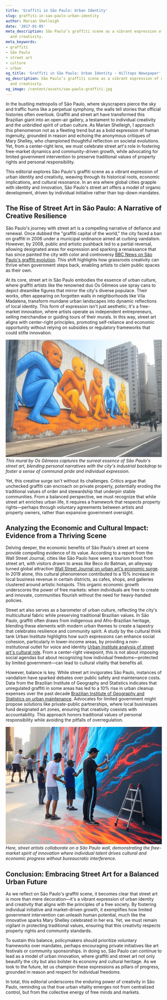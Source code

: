 ```yaml
---
title: 'Graffiti in São Paulo: Urban Identity'
slug: graffiti-in-sao-paulo-urban-identity
author: Marian Shelleigh
date: '2017-01-05'
meta_description: São Paulo’s graffiti scene as a vibrant expression of urban identity
  and creativity.
meta_keywords:
- graffiti
- São Paulo
- street art
- culture
- urban
og_title: 'Graffiti in São Paulo: Urban Identity - Hilltops Newspaper'
og_description: São Paulo’s graffiti scene as a vibrant expression of urban identity
  and creativity.
og_image: /content/assets/sao-paulo-graffiti.jpg
---
```


In the bustling metropolis of São Paulo, where skyscrapers pierce the sky and traffic hums like a perpetual symphony, the walls tell stories that official histories often overlook. Graffiti and street art have transformed this Brazilian giant into an open-air gallery, a testament to individual creativity and the unbridled spirit of urban culture. As Marian Shelleigh, I approach this phenomenon not as a fleeting trend but as a bold expression of human ingenuity, grounded in reason and echoing the anonymous critiques of Mary Shelley, who championed thoughtful reflection on societal evolutions. Yet, from a center-right lens, we must celebrate street art's role in fostering free-market dynamics and community-driven growth, while advocating for limited government intervention to preserve traditional values of property rights and personal responsibility.

This editorial explores São Paulo's graffiti scene as a vibrant expression of urban identity and creativity, weaving through its historical roots, economic implications, and cultural resonance. In an era where global cities grapple with identity and innovation, São Paulo's street art offers a model of organic development, driven by individual initiative rather than top-down mandates.

## The Rise of Street Art in São Paulo: A Narrative of Creative Resilience

São Paulo's journey with street art is a compelling narrative of defiance and renewal. Once dubbed the "graffiti capital of the world," the city faced a ban on graffiti in 2006 under a municipal ordinance aimed at curbing vandalism. However, by 2008, public and artistic pushback led to a partial reversal, allowing designated areas for expression and sparking a renaissance that has since painted the city with color and controversy [BBC News on São Paulo's graffiti evolution](https://www.bbc.com/news/world-latin-america-34876543). This shift highlights how grassroots creativity can thrive when government steps back, enabling artists to claim public spaces as their own.

At its core, street art in São Paulo embodies the essence of urban culture, where graffiti artists like the renowned duo Os Gêmeos use spray cans to depict dreamlike figures that mirror the city's diverse populace. Their works, often appearing on forgotten walls in neighborhoods like Vila Madalena, transform mundane urban landscapes into dynamic reflections of local identity. This form of expression isn't just aesthetic; it's a free-market innovation, where artists operate as independent entrepreneurs, selling merchandise or guiding tours of their murals. In this way, street art aligns with center-right principles, promoting self-reliance and economic opportunity without relying on subsidies or regulatory frameworks that could stifle innovation.

![Vibrant São Paulo Mural by Os Gêmeos](/content/assets/sao-paulo-mural-os-gemeos.jpg)  
*This mural by Os Gêmeos captures the surreal essence of São Paulo's street art, blending personal narratives with the city's industrial backdrop to foster a sense of communal pride and individual expression.*

Yet, this creative surge isn't without its challenges. Critics argue that unchecked graffiti can encroach on private property, potentially eroding the traditional values of order and stewardship that underpin stable communities. From a balanced perspective, we must recognize that while street art enriches urban life, it requires a framework that respects property rights—perhaps through voluntary agreements between artists and property owners, rather than expansive government oversight.

## Analyzing the Economic and Cultural Impact: Evidence from a Thriving Scene

Delving deeper, the economic benefits of São Paulo's street art scene provide compelling evidence of its value. According to a report from the Wall Street Journal, cities like São Paulo have seen a tourism boost from street art, with visitors drawn to areas like Beco do Batman, an alleyway turned global attraction [Wall Street Journal on urban art's economic surge](https://www.wsj.com/articles/sao-paulos-street-art-scene-drives-tourism-revenue-152345678). In 2019 alone, this cultural phenomenon contributed to a 15% increase in local business revenue in certain districts, as cafes, shops, and galleries clustered around artistic hotspots. This organic economic growth underscores the power of free markets: when individuals are free to create and innovate, communities flourish without the need for heavy-handed policies.

Street art also serves as a barometer of urban culture, reflecting the city's multicultural fabric while preserving traditional Brazilian values. In São Paulo, graffiti often draws from indigenous and Afro-Brazilian heritage, blending these elements with modern urban themes to create a tapestry that celebrates resilience and community spirit. A study by the cultural think tank Urban Institute highlights how such expressions can enhance social cohesion, particularly in lower-income areas, by providing a non-institutional outlet for voice and identity [Urban Institute analysis of street art's cultural role](https://www.urban.org/research/publication/street-art-as-urban-catalyst-34567890). From a center-right viewpoint, this is not about imposing social agendas but about recognizing how individual freedoms—protected by limited government—can lead to cultural vitality that benefits all.

However, balance is key. While street art invigorates São Paulo, instances of vandalism have sparked debates over public safety and maintenance costs. Data from the Brazilian Institute of Geography and Statistics indicates that unregulated graffiti in some areas has led to a 10% rise in urban cleanup expenses over the past decade [Brazilian Institute of Geography and Statistics on urban maintenance](https://www.ibge.gov.br/en/statistics/social/cities/32478-urban-graffiti-impact-report.html). Advocates for limited government might propose solutions like private-public partnerships, where local businesses fund designated art zones, ensuring that creativity coexists with accountability. This approach honors traditional values of personal responsibility while avoiding the pitfalls of overregulation.

![Street Artists in Action in São Paulo](/content/assets/street-artists-sao-paulo.jpg)  
*Here, street artists collaborate on a São Paulo wall, demonstrating the free-market spirit of innovation where individual talent drives cultural and economic progress without bureaucratic interference.*

## Conclusion: Embracing Street Art for a Balanced Urban Future

As we reflect on São Paulo's graffiti scene, it becomes clear that street art is more than mere decoration—it's a vibrant expression of urban identity and creativity that aligns with the principles of a free society. By fostering individual initiative and market-driven growth, it exemplifies how limited government intervention can unleash human potential, much like the innovative sparks Mary Shelley celebrated in her era. Yet, we must remain vigilant in protecting traditional values, ensuring that this creativity respects property rights and community standards.

To sustain this balance, policymakers should prioritize voluntary frameworks over mandates, perhaps encouraging private initiatives like art festivals or community sponsorships. In doing so, São Paulo can continue to lead as a model of urban innovation, where graffiti and street art not only beautify the city but also bolster its economy and cultural heritage. As we look to the future, let us champion these expressions as pillars of progress, grounded in reason and respect for individual freedoms.

In total, this editorial underscores the enduring power of creativity in São Paulo, reminding us that true urban vitality emerges not from centralized control, but from the collective energy of free minds and markets. 

